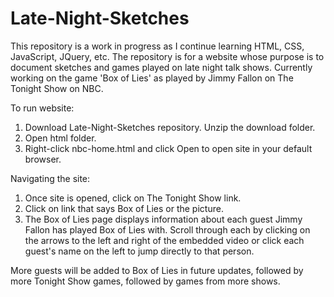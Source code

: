 # Late-Night-Sketches
This repository is a work in progress as I continue learning HTML, CSS, JavaScript, JQuery, etc. The repository is for a website whose purpose is to document sketches and games played on late night talk shows. Currently working on the game 'Box of Lies' as played by Jimmy Fallon on The Tonight Show on NBC.

To run website:

1. Download Late-Night-Sketches repository. Unzip the download folder.
2. Open html folder.
3. Right-click nbc-home.html and click Open to open site in your default browser.

Navigating the site:

1. Once site is opened, click on The Tonight Show link.
2. Click on link that says Box of Lies or the picture.
3. The Box of Lies page displays information about each guest Jimmy Fallon has played Box of Lies with. Scroll through each by clicking on the arrows to the left and right of the embedded video or click each guest's name on the left to jump directly to that person.

More guests will be added to Box of Lies in future updates, followed by more Tonight Show games, followed by games from more shows.